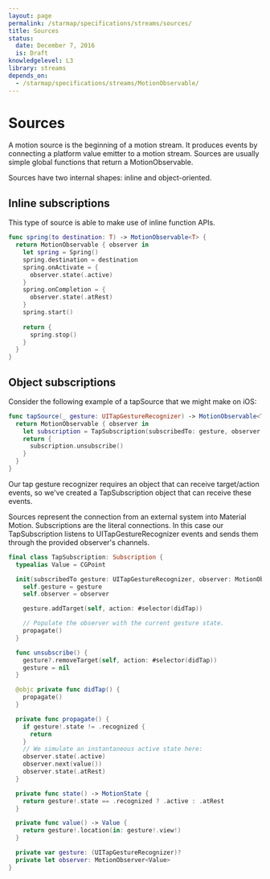 ```yaml
---
layout: page
permalink: /starmap/specifications/streams/sources/
title: Sources
status:
  date: December 7, 2016
  is: Draft
knowledgelevel: L3
library: streams
depends_on:
  - /starmap/specifications/streams/MotionObservable/
---
```


# Sources

A motion source is the beginning of a motion stream. It produces events by connecting a platform
value emitter to a motion stream. Sources are usually simple global functions that return a
MotionObservable.

Sources have two internal shapes: inline and object-oriented.

## Inline subscriptions

This type of source is able to make use of inline function APIs.

```swift
func spring(to destination: T) -> MotionObservable<T> {
  return MotionObservable { observer in
    let spring = Spring()
    spring.destination = destination
    spring.onActivate = {
      observer.state(.active)
    }
    spring.onCompletion = {
      observer.state(.atRest)
    }
    spring.start()
    
    return {
      spring.stop()
    }
  }
}
```

## Object subscriptions

Consider the following example of a tapSource that we might make on iOS:

```swift
func tapSource(_ gesture: UITapGestureRecognizer) -> MotionObservable<TapProducer.Value> {
  return MotionObservable { observer in
    let subscription = TapSubscription(subscribedTo: gesture, observer: observer)
    return {
      subscription.unsubscribe()
    }
  }
}
```

Our tap gesture recognizer requires an object that can receive target/action events, so we've
created a TapSubscription object that can receive these events.

Sources represent the connection from an external system into Material Motion.
Subscriptions are the literal connections. In this case our TapSubscription listens to
UITapGestureRecognizer events and sends them through the provided observer's channels.

```swift
final class TapSubscription: Subscription {
  typealias Value = CGPoint

  init(subscribedTo gesture: UITapGestureRecognizer, observer: MotionObserver<Value>) {
    self.gesture = gesture
    self.observer = observer

    gesture.addTarget(self, action: #selector(didTap))

    // Populate the observer with the current gesture state.
    propagate()
  }

  func unsubscribe() {
    gesture?.removeTarget(self, action: #selector(didTap))
    gesture = nil
  }

  @objc private func didTap() {
    propagate()
  }

  private func propagate() {
    if gesture!.state != .recognized {
      return
    }
    // We simulate an instantaneous active state here:
    observer.state(.active)
    observer.next(value())
    observer.state(.atRest)
  }

  private func state() -> MotionState {
    return gesture!.state == .recognized ? .active : .atRest
  }

  private func value() -> Value {
    return gesture!.location(in: gesture!.view!)
  }

  private var gesture: (UITapGestureRecognizer)?
  private let observer: MotionObserver<Value>
}
```
